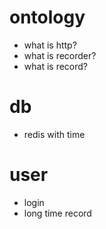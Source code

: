 # ontology
- what is http?
- what is recorder?
- what is record?
# db
- redis with time
# user
- login 
- long time record
